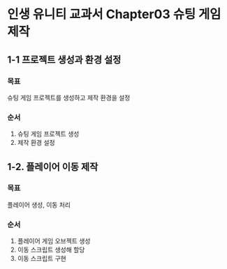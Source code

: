 # 인생 유니티 교과서 Chapter03 슈팅 게임 제작

## 1-1 프로젝트 생성과 환경 설정
### 목표
슈팅 게임 프로젝트를 생성하고 제작 환경을 설정
### 순서
1. 슈팅 게임 프로젝트 생성
2. 제작 환경 설정

## 1-2. 플레이어 이동 제작
### 목표
플레이어 생성, 이동 처리
### 순서
1. 플레이어 게임 오브젝트 생성
2. 이동 스크립트 생성해 할당
3. 이동 스크립트 구현
